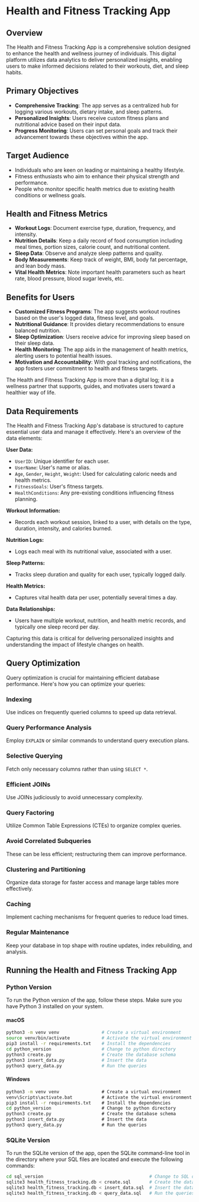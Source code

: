 # Health and Fitness Tracking App

## Overview

The Health and Fitness Tracking App is a comprehensive solution designed to enhance the health and wellness journey of individuals. This digital platform utilizes data analytics to deliver personalized insights, enabling users to make informed decisions related to their workouts, diet, and sleep habits.

## Primary Objectives

- **Comprehensive Tracking**: The app serves as a centralized hub for logging various workouts, dietary intake, and sleep patterns.
- **Personalized Insights**: Users receive custom fitness plans and nutritional advice based on their input data.
- **Progress Monitoring**: Users can set personal goals and track their advancement towards these objectives within the app.

## Target Audience

- Individuals who are keen on leading or maintaining a healthy lifestyle.
- Fitness enthusiasts who aim to enhance their physical strength and performance.
- People who monitor specific health metrics due to existing health conditions or wellness goals.

## Health and Fitness Metrics

- **Workout Logs**: Document exercise type, duration, frequency, and intensity.
- **Nutrition Details**: Keep a daily record of food consumption including meal times, portion sizes, calorie count, and nutritional content.
- **Sleep Data**: Observe and analyze sleep patterns and quality.
- **Body Measurements**: Keep track of weight, BMI, body fat percentage, and lean body mass.
- **Vital Health Metrics**: Note important health parameters such as heart rate, blood pressure, blood sugar levels, etc.

## Benefits for Users

- **Customized Fitness Programs**: The app suggests workout routines based on the user's logged data, fitness level, and goals.
- **Nutritional Guidance**: It provides dietary recommendations to ensure balanced nutrition.
- **Sleep Optimization**: Users receive advice for improving sleep based on their sleep data.
- **Health Monitoring**: The app aids in the management of health metrics, alerting users to potential health issues.
- **Motivation and Accountability**: With goal tracking and notifications, the app fosters user commitment to health and fitness targets.

The Health and Fitness Tracking App is more than a digital log; it is a wellness partner that supports, guides, and motivates users toward a healthier way of life.

## Data Requirements

The Health and Fitness Tracking App's database is structured to capture essential user data and manage it effectively. Here's an overview of the data elements:

**User Data:**
- `UserID`: Unique identifier for each user.
- `UserName`: User's name or alias.
- `Age`, `Gender`, `Height`, `Weight`: Used for calculating caloric needs and health metrics.
- `FitnessGoals`: User's fitness targets.
- `HealthConditions`: Any pre-existing conditions influencing fitness planning.

**Workout Information:**
- Records each workout session, linked to a user, with details on the type, duration, intensity, and calories burned.

**Nutrition Logs:**
- Logs each meal with its nutritional value, associated with a user.

**Sleep Patterns:**
- Tracks sleep duration and quality for each user, typically logged daily.

**Health Metrics:**
- Captures vital health data per user, potentially several times a day.

**Data Relationships:**
- Users have multiple workout, nutrition, and health metric records, and typically one sleep record per day.

Capturing this data is critical for delivering personalized insights and understanding the impact of lifestyle changes on health.

## Query Optimization

Query optimization is crucial for maintaining efficient database performance. Here's how you can optimize your queries:

### Indexing
Use indices on frequently queried columns to speed up data retrieval.

### Query Performance Analysis
Employ `EXPLAIN` or similar commands to understand query execution plans.

### Selective Querying
Fetch only necessary columns rather than using `SELECT *`.

### Efficient JOINs
Use JOINs judiciously to avoid unnecessary complexity.

### Query Factoring
Utilize Common Table Expressions (CTEs) to organize complex queries.

### Avoid Correlated Subqueries
These can be less efficient; restructuring them can improve performance.

### Clustering and Partitioning
Organize data storage for faster access and manage large tables more effectively.

### Caching
Implement caching mechanisms for frequent queries to reduce load times.

### Regular Maintenance
Keep your database in top shape with routine updates, index rebuilding, and analysis.


## Running the Health and Fitness Tracking App

### Python Version

To run the Python version of the app, follow these steps. Make sure you have Python 3 installed on your system.

#### macOS

```bash
python3 -m venv venv                # Create a virtual environment
source venv/bin/activate            # Activate the virtual environment
pip3 install -r requirements.txt    # Install the dependencies
cd python_version                   # Change to python directory
python3 create.py                   # Create the database schema
python3 insert_data.py              # Insert the data
python3 query_data.py               # Run the queries
```

#### Windows

```cmd
python3 -m venv venv                # Create a virtual environment
venv\Scripts\activate.bat           # Activate the virtual environment
pip3 install -r requirements.txt    # Install the dependencies
cd python_version                   # Change to python directory
python3 create.py                   # Create the database schema
python3 insert_data.py              # Insert the data
python3 query_data.py               # Run the queries
```

### SQLite Version

To run the SQLite version of the app, open the SQLite command-line tool in the directory where your SQL files are located and execute the following commands:

```bash
cd sql_version                                        # Change to SQL directory
sqlite3 health_fitness_tracking.db < create.sql       # Create the database schema
sqlite3 health_fitness_tracking.db < insert_data.sql  # Insert the data
sqlite3 health_fitness_tracking.db < query_data.sql   # Run the queries
```